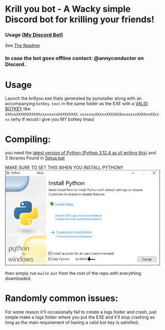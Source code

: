 # Krill you bot - A Wacky simple Discord bot for krilling your friends!

### Usage ([My Discord Bot](https://discord.com/oauth2/authorize?client_id=1262532595770589214&permissions=292057852928&integration_type=0&scope=bot))

See [The Readme](discord_readme.md)

### In case the bot goes offline contact: @annyconducter on Discord.

# Usage

Launch the krillyou.exe thats generated by pyinstaller along with an accompanying `botKey.text` in the same folder as the EXE with a [VALID BOTKEY](https://discord.com/developers/docs/quick-start/getting-started)
like `XXXxxXXXXXXXXXXXxxxxxxxxXXXXXXXXX.xxxxxxxXXxxxXXXXXXXxxxxxxxXXXXxxXXxxxx` (why tf would i give you MY botkey lmao)

# Compiling:

you need the [latest version of Python (Python 3.12.4 as of writing this)](https://www.python.org/downloads/) and 3 libraries Found in [Setup.bat](setup.bat)

MAKE SURE TO SET THIS WHEN YOU INSTALL PYTHON!! ![](docs/IMPORTANT.png)

then simply run `build.bat` from the root of the repo with everything downloaded.

# Randomly common issues:

For some reason it'll occasionally fail to create a logs folder and crash, just simple make a logs folder where you put the EXE and it'll stop crashing as long as the main requirement of having a valid bot key is satisfied.